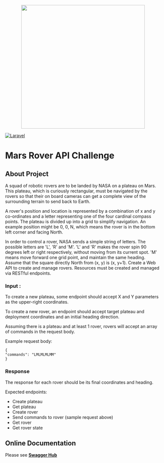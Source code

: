 <p align="center"><a href="https://laravel.com" target="_blank"><img src="https://raw.githubusercontent.com/laravel/art/master/logo-lockup/5%20SVG/2%20CMYK/1%20Full%20Color/laravel-logolockup-cmyk-red.svg" width="400"></a></p>

[![Laravel](https://github.com/tekinnnnn/mars-rover/actions/workflows/laravel.yml/badge.svg)](https://github.com/tekinnnnn/mars-rover/actions/workflows/laravel.yml)

# Mars Rover API Challenge

## About Project

<p>A squad of robotic rovers are to be landed by NASA on a plateau on Mars. This plateau, which is
curiously rectangular, must be navigated by the rovers so that their on board cameras can get a
complete view of the surrounding terrain to send back to Earth.</p>

<p>A rover's position and location is represented by a combination of x and y co-ordinates and a letter
representing one of the four cardinal compass points. The plateau is divided up into a grid to
simplify navigation. An example position might be 0, 0, N, which means the rover is in the bottom
left corner and facing North.</p>

<p>In order to control a rover, NASA sends a simple string of letters. The possible letters are 'L', 'R' and
'M'. 'L' and 'R' makes the rover spin 90 degrees left or right respectively, without moving from its
current spot. 'M' means move forward one grid point, and maintain the same heading.
Assume that the square directly North from (x, y) is (x, y+1).
Create a Web API to create and manage rovers. Resources must be created and managed via
RESTful endpoints.</p>

### Input :

To create a new plateau, some endpoint should accept X and Y parameters as the upper-right
coordinates.

To create a new rover, an endpoint should accept target plateau and deployment coordinates and
an initial heading direction.

Assuming there is a plateau and at least 1 rover, rovers will accept an array of commands in the
request body.

Example request body:
```
{
"commands": "LMLMLMLMM"
}
```

### Response

The response for each rover should be its final coordinates and heading.

Expected endpoints:
- Create plateau
- Get plateau
- Create rover
- Send commands to rover (sample request above)
- Get rover
- Get rover state

## Online Documentation

Please see **[Swagger Hub](https://app.swaggerhub.com/apis-docs/tekinnnnn/mars-rover/1.0.0-oas3)**
